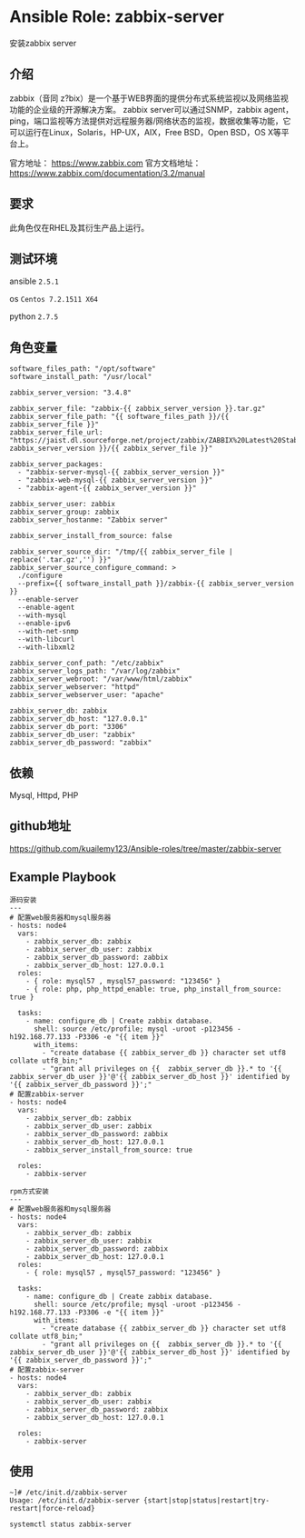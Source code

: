 # Ansible Role: zabbix-server

安装zabbix server

## 介绍
zabbix（音同 z?bix）是一个基于WEB界面的提供分布式系统监视以及网络监视功能的企业级的开源解决方案。
zabbix server可以通过SNMP，zabbix agent，ping，端口监视等方法提供对远程服务器/网络状态的监视，数据收集等功能，它可以运行在Linux，Solaris，HP-UX，AIX，Free BSD，Open BSD，OS X等平台上。

官方地址： https://www.zabbix.com
官方文档地址：https://www.zabbix.com/documentation/3.2/manual

## 要求

此角色仅在RHEL及其衍生产品上运行。

## 测试环境

ansible `2.5.1`

os `Centos 7.2.1511 X64`

python `2.7.5`

## 角色变量

    software_files_path: "/opt/software"
    software_install_path: "/usr/local"

    zabbix_server_version: "3.4.8"

    zabbix_server_file: "zabbix-{{ zabbix_server_version }}.tar.gz"
    zabbix_server_file_path: "{{ software_files_path }}/{{ zabbix_server_file }}"
    zabbix_server_file_url: "https://jaist.dl.sourceforge.net/project/zabbix/ZABBIX%20Latest%20Stable/{{ zabbix_server_version }}/{{ zabbix_server_file }}"

    zabbix_server_packages:
      - "zabbix-server-mysql-{{ zabbix_server_version }}"
      - "zabbix-web-mysql-{{ zabbix_server_version }}"
      - "zabbix-agent-{{ zabbix_server_version }}"

    zabbix_server_user: zabbix
    zabbix_server_group: zabbix
    zabbix_server_hostanme: "Zabbix server"

    zabbix_server_install_from_source: false

    zabbix_server_source_dir: "/tmp/{{ zabbix_server_file | replace('.tar.gz','') }}"
    zabbix_server_source_configure_command: >
      ./configure
      --prefix={{ software_install_path }}/zabbix-{{ zabbix_server_version }}
      --enable-server
      --enable-agent
      --with-mysql
      --enable-ipv6
      --with-net-snmp
      --with-libcurl
      --with-libxml2

    zabbix_server_conf_path: "/etc/zabbix" 
    zabbix_server_logs_path: "/var/log/zabbix"
    zabbix_server_webroot: "/var/www/html/zabbix"
    zabbix_server_webserver: "httpd"
    zabbix_server_webserver_user: "apache"

    zabbix_server_db: zabbix
    zabbix_server_db_host: "127.0.0.1"
    zabbix_server_db_port: "3306"
    zabbix_server_db_user: "zabbix"
    zabbix_server_db_password: "zabbix"

## 依赖

Mysql, Httpd, PHP

## github地址
https://github.com/kuailemy123/Ansible-roles/tree/master/zabbix-server

## Example Playbook

    源码安装
    ---
    # 配置web服务器和mysql服务器
    - hosts: node4
      vars:
        - zabbix_server_db: zabbix
        - zabbix_server_db_user: zabbix
        - zabbix_server_db_password: zabbix
        - zabbix_server_db_host: 127.0.0.1
      roles:
        - { role: mysql57 , mysql57_password: "123456" }
        - { role: php, php_httpd_enable: true, php_install_from_source: true }

      tasks:
        - name: configure_db | Create zabbix database.
          shell: source /etc/profile; mysql -uroot -p123456 -h192.168.77.133 -P3306 -e "{{ item }}"
          with_items:
            - "create database {{ zabbix_server_db }} character set utf8 collate utf8_bin;"
            - "grant all privileges on {{  zabbix_server_db }}.* to '{{ zabbix_server_db_user }}'@'{{ zabbix_server_db_host }}' identified by '{{ zabbix_server_db_password }}';"
    # 配置zabbix-server
    - hosts: node4
      vars:
        - zabbix_server_db: zabbix
        - zabbix_server_db_user: zabbix
        - zabbix_server_db_password: zabbix
        - zabbix_server_db_host: 127.0.0.1
        - zabbix_server_install_from_source: true

      roles:
        - zabbix-server
    
    rpm方式安装
    ---
    # 配置web服务器和mysql服务器
    - hosts: node4
      vars:
        - zabbix_server_db: zabbix
        - zabbix_server_db_user: zabbix
        - zabbix_server_db_password: zabbix
        - zabbix_server_db_host: 127.0.0.1
      roles:
        - { role: mysql57 , mysql57_password: "123456" }

      tasks:
        - name: configure_db | Create zabbix database.
          shell: source /etc/profile; mysql -uroot -p123456 -h192.168.77.133 -P3306 -e "{{ item }}"
          with_items:
            - "create database {{ zabbix_server_db }} character set utf8 collate utf8_bin;"
            - "grant all privileges on {{  zabbix_server_db }}.* to '{{ zabbix_server_db_user }}'@'{{ zabbix_server_db_host }}' identified by '{{ zabbix_server_db_password }}';"
    # 配置zabbix-server
    - hosts: node4
      vars:
        - zabbix_server_db: zabbix
        - zabbix_server_db_user: zabbix
        - zabbix_server_db_password: zabbix
        - zabbix_server_db_host: 127.0.0.1

      roles:
        - zabbix-server
   
## 使用

```
~]# /etc/init.d/zabbix-server 
Usage: /etc/init.d/zabbix-server {start|stop|status|restart|try-restart|force-reload}

systemctl status zabbix-server
```
